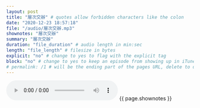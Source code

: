 ```yaml
---
layout: post
title: "層次交辦" # quotes allow forbidden characters like the colon
date: "2020-12-23 18:57:18"
file: "/audio/層次交辦.mp3"
shownotes: "層次交辦"
summary: "層次交辦"
duration: "file_duration" # audio length in min:sec
length: "file_length" # filesize in bytes
explicit: "no" # change to yes to flag with the explicit tag
block: "no" # change to yes to keep an episode from showing up in iTunes
# permalink: /1 # will be the ending part of the pages URL, delete to default to the title
---
```


<audio controls>
<source src="{{site.url}}{{site.baseurl}}{{ page.file }}" type="audio/x-mp3">
Your browser does not support the audio element.
</audio>
{{ page.shownotes }}
